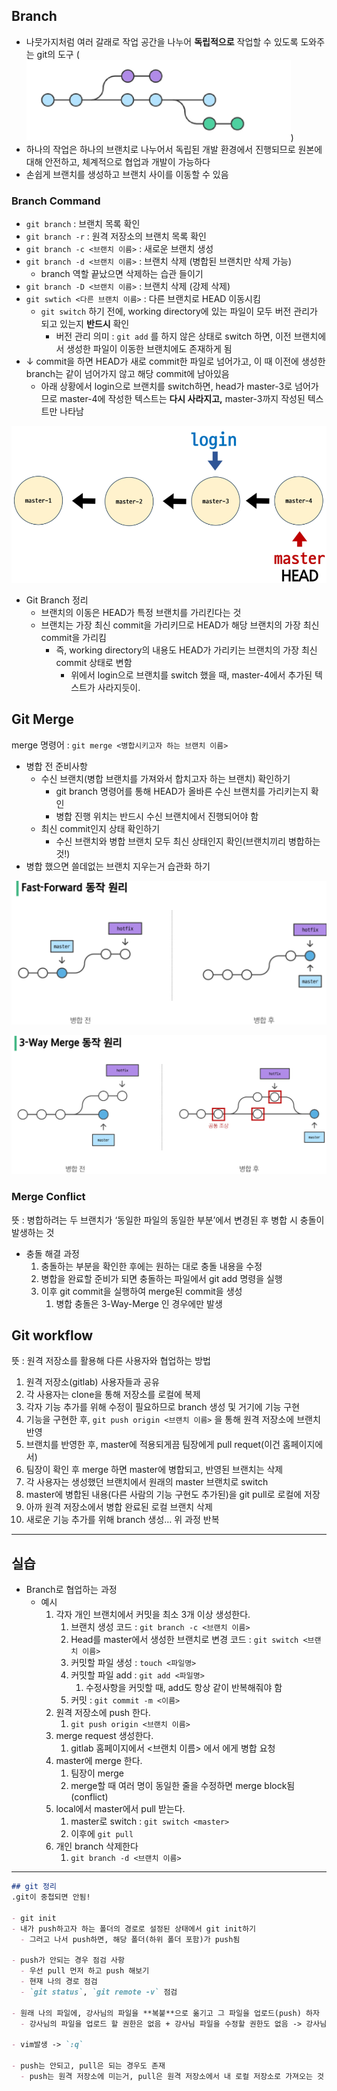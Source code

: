 ## Branch

- 나뭇가지처럼 여러 갈래로 작업 공간을 나누어 **독립적으로** 작업할 수 있도록 도와주는 git의 도구 (![alt text](image.png))
- 하나의 작업은 하나의 브랜치로 나누어서 독립된 개발 환경에서 진행되므로 원본에 대해 안전하고, 체계적으로 협업과 개발이 가능하다
- 손쉽게 브랜치를 생성하고 브랜치 사이를 이동할 수 있음

### Branch Command

- `git branch` : 브랜치 목록 확인
- `git branch -r` : 원격 저장소의 브랜치 목록 확인
- `git branch -c <브랜치 이름>` : 새로운 브랜치 생성
- `git branch -d <브랜치 이름>` : 브랜치 삭제 (병합된 브랜치만 삭제 가능)
    - branch 역할 끝났으면 삭제하는 습관 들이기
- `git branch -D <브랜치 이름>` : 브랜치 삭제 (강제 삭제)
- `git swtich <다른 브랜치 이름>` : 다른 브랜치로 HEAD 이동시킴
    - `git switch` 하기 전에, working directory에 있는 파일이 모두 버전 관리가 되고 있는지 **반드시** 확인
        - 버전 관리 의미 : `git add` 를 하지 않은 상태로 switch 하면, 이전 브랜치에서 생성한 파일이 이동한 브랜치에도 존재하게 됨
- ↓ commit을 하면 HEAD가 새로 commit한 파일로 넘어가고, 이 때 이전에 생성한 branch는 같이 넘어가지 않고 해당 commit에 남아있음
    - 아래 상황에서 login으로 브랜치를 switch하면, head가 master-3로 넘어가므로 master-4에 작성한 텍스트는 **다시 사라지고,** master-3까지 작성된 텍스트만 나타남

![alt text](image-1.png)

- Git Branch 정리
    - 브랜치의 이동은 HEAD가 특정 브랜치를 가리킨다는 것
    - 브랜치는 가장 최신 commit을 가리키므로 HEAD가 해당 브랜치의 가장 최신 commit을 가리킴
        - 즉, working directory의 내용도 HEAD가 가리키는 브랜치의 가장 최신 commit 상태로 변함
            - 위에서 login으로 브랜치를 switch 했을 때, master-4에서 추가된 텍스트가 사라지듯이.

## Git Merge

merge 명령어 : `git merge <병합시키고자 하는 브랜치 이름>`

- 병합 전 준비사항
    - 수신 브랜치(병합 브랜치를 가져와서 합치고자 하는 브랜치) 확인하기
        - git branch 명령어를 통해 HEAD가 올바른 수신 브랜치를 가리키는지 확인
        - 병합 진행 위치는 반드시 수신 브랜치에서 진행되어야 함
    - 최신 commit인지 상태 확인하기
        - 수신 브랜치와 병합 브랜치 모두 최신 상태인지 확인(브랜치끼리 병합하는 것!)
- 병합 했으면 쓸데없는 브랜치 지우는거 습관화 하기

![alt text](image-2.png)

![alt text](image-3.png)

### Merge Conflict

뜻 : 병합하려는 두 브랜치가 ‘동일한 파일의 동일한 부분’에서 변경된 후 병합 시 충돌이 발생하는 것

- 충돌 해결 과정
    1. 충돌하는 부분을 확인한 후에는 원하는 대로 충돌 내용을 수정
    2. 병합을 완료할 준비가 되면 충돌하는 파일에서 git add 명령을 실행
    3. 이후 git commit을 실행하여 merge된 commit을 생성
        1. 병합 충돌은 3-Way-Merge 인 경우에만 발생

## Git workflow

뜻 : 원격 저장소를 활용해 다른 사용자와 협업하는 방법

1. 원격 저장소(gitlab) 사용자들과 공유
2. 각 사용자는 clone을 통해 저장소를 로컬에 복제
3. 각자 기능 추가를 위해 수정이 필요하므로 branch 생성 및 거기에 기능 구현
4. 기능을 구현한 후, `git push origin <브랜치 이름>` 을 통해 원격 저장소에 브랜치 반영
5. 브랜치를 반영한 후, master에 적용되게끔 팀장에게 pull requet(이건 홈페이지에서)
6. 팀장이 확인 후 merge 하면 master에 병합되고, 반영된 브랜치는 삭제
7. 각 사용자는 생성했던 브랜치에서 원래의 master 브랜치로 switch 
8. master에 병합된 내용(다른 사람의 기능 구현도 추가된)을 git pull로 로컬에 저장
9. 아까 원격 저장소에서 병합 완료된 로컬 브랜치 삭제
10. 새로운 기능 추가를 위해 branch 생성… 위 과정 반복

---

## 실습

- Branch로 협업하는 과정
    - 예시
        1. 각자 개인 브랜치에서 커밋을 최소 3개 이상 생성한다.
            1. 브랜치 생성 코드 : `git branch -c <브랜치 이름>`
            2. Head를 master에서 생성한 브랜치로 변경 코드 : `git switch <브랜치 이름>`
            3. 커밋할 파일 생성 : `touch <파일명>`
            4. 커밋할 파일 add : `git add <파일명>` 
                1. 수정사항을 커밋할 때, add도 항상 같이 반복해줘야 함
            5. 커밋 : `git commit -m <이름>`
        2. 원격 저장소에 push 한다.
            1. `git push origin <브랜치 이름>`
        3. merge request 생성한다.
            1. gitlab 홈페이지에서 <브랜치 이름> 에서 <master>에게 병합 요청
        4. master에 merge 한다.
            1. 팀장이 merge
            2. merge할 때 여러 명이 동일한 줄을 수정하면 merge block됨 (conflict)
        5. local에서 master에서 pull 받는다.
            1. master로 switch : `git switch <master>`
            2. 이후에 `git pull`
        6. 개인 branch 삭제한다
            1. `git branch -d <브랜치 이름>`

---

```markdown
## git 정리
.git이 중첩되면 안됨!

- git init 
- 내가 push하고자 하는 폴더의 경로로 설정된 상태에서 git init하기
  - 그러고 나서 push하면, 해당 폴더(하위 폴더 포함)가 push됨 

- push가 안되는 경우 점검 사항
  - 우선 pull 먼저 하고 push 해보기
  - 현재 나의 경로 점검
  - `git status`, `git remote -v` 점검

- 원래 나의 파일에, 강사님의 파일을 **복붙**으로 옮기고 그 파일을 업로드(push) 하자
  - 강사님의 파일을 업로드 할 권한은 없음 + 강사님 파일을 수정할 권한도 없음 -> 강사님 파일을 내 파일로 복붙하고, 내 파일에서 수정 진행하기

- vim발생 -> `:q`

- push는 안되고, pull은 되는 경우도 존재
  - push는 원격 저장소에 미는거, pull은 원격 저장소에서 내 로컬 저장소로 가져오는 것
```
